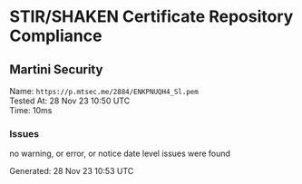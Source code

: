 # STIR/SHAKEN Certificate Repository Compliance

## Martini Security

Name: `https://p.mtsec.me/2884/ENKPNUQH4_Sl.pem`\
Tested At: 28 Nov 23 10:50 UTC\
Time: 10ms

### Issues

no warning, or error, or notice date level issues were found

Generated: 28 Nov 23 10:53 UTC